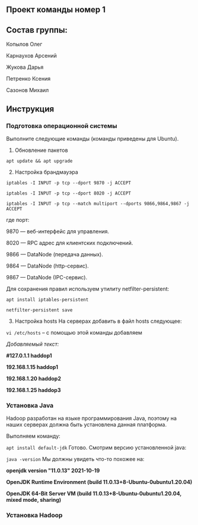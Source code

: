 ## Проект команды номер 1
## Состав группы:
Копылов Олег

Карнаухов Арсений

Жукова Дарья

Петренко Ксения

Сазонов Михаил


## Инструкция

### Подготовка операционной системы

Выполните следующие команды (команды приведены для Ubuntu).

1. Обновление пакетов

``apt update && apt upgrade``

2. Настройка брандмауэра

``iptables -I INPUT -p tcp --dport 9870 -j ACCEPT``


``iptables -I INPUT -p tcp --dport 8020 -j ACCEPT``


``iptables -I INPUT -p tcp --match multiport --dports 9866,9864,9867 -j ACCEPT``


где порт:

9870 — веб-интерфейс для управления.

8020 — RPC адрес для клиентских подключений.

9866 — DataNode (передача данных).

9864 — DataNode (http-сервис).

9867 — DataNode (IPC-сервис).


Для сохранения правил используем утилиту netfilter-persistent:

``apt install iptables-persistent``

``netfilter-persistent save``


3. Настройка hosts
На серверах добавить в файл hosts следующее:

``vi /etc/hosts`` – с помощью  этой команды добавляем

_Добавляемый текст:_

**#127.0.1.1 haddop1**

**192.168.1.15 haddop1**

**192.168.1.20 haddop2**

**192.168.1.25 haddop3**
   

### Установка Java

Hadoop разработан на языке программирования Java, поэтому на наших серверах должна быть установлена данная платформа.

Выполняем команду:

``apt install default-jdk``
Готово. Смотрим версию установленной java:

``java -version``
Мы должны увидеть что-то похожее на:

**openjdk version "11.0.13" 2021-10-19**

**OpenJDK Runtime Environment (build 11.0.13+8-Ubuntu-0ubuntu1.20.04)**

**OpenJDK 64-Bit Server VM (build 11.0.13+8-Ubuntu-0ubuntu1.20.04, mixed mode, sharing)**

### Установка Hadoop
